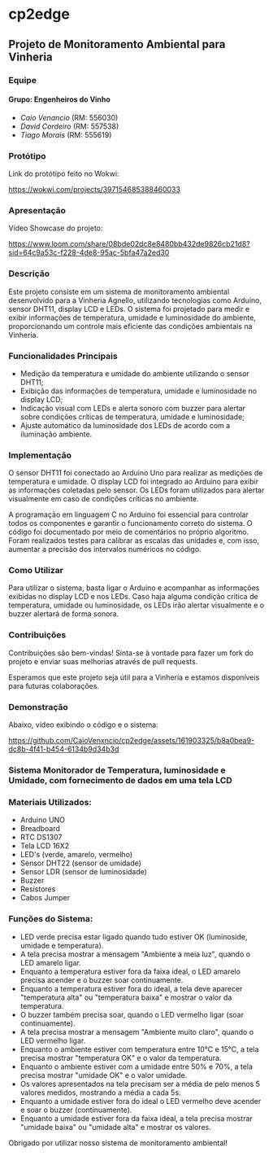 # cp2edge

## Projeto de Monitoramento Ambiental para Vinheria

### Equipe

#### Grupo: Engenheiros do Vinho

- *Caio Venancio* (RM: 556030)
- *David Cordeiro* (RM: 557538)
- *Tiago Morais* (RM: 555619)

### Protótipo

Link do protótipo feito no Wokwi:

https://wokwi.com/projects/397154685388460033

### Apresentação

Vídeo Showcase do projeto:

https://www.loom.com/share/08bde02dc8e8480bb432de9826cb21d8?sid=64c9a53c-f228-4de8-95ac-5bfa47a2ed30

### Descrição

Este projeto consiste em um sistema de monitoramento ambiental desenvolvido para a Vinheria Agnello, utilizando tecnologias como Arduino, sensor DHT11, display LCD e LEDs. O sistema foi projetado para medir e exibir informações de temperatura, umidade e luminosidade do ambiente, proporcionando um controle mais eficiente das condições ambientais na Vinheria.

### Funcionalidades Principais

- Medição da temperatura e umidade do ambiente utilizando o sensor DHT11;
- Exibição das informações de temperatura, umidade e luminosidade no display LCD;
- Indicação visual com LEDs e alerta sonoro com buzzer para alertar sobre condições críticas de temperatura, umidade e luminosidade;
- Ajuste automático da luminosidade dos LEDs de acordo com a iluminação ambiente.

### Implementação

O sensor DHT11 foi conectado ao Arduino Uno para realizar as medições de temperatura e umidade. O display LCD foi integrado ao Arduino para exibir as informações coletadas pelo sensor. Os LEDs foram utilizados para alertar visualmente em caso de condições críticas no ambiente.

A programação em linguagem C no Arduino foi essencial para controlar todos os componentes e garantir o funcionamento correto do sistema. O código foi documentado por meio de comentários no próprio algoritmo. Foram realizados testes para calibrar as escalas das unidades e, com isso, aumentar a precisão dos intervalos numéricos no código.

### Como Utilizar

Para utilizar o sistema, basta ligar o Arduino e acompanhar as informações exibidas no display LCD e nos LEDs. Caso haja alguma condição crítica de temperatura, umidade ou luminosidade, os LEDs irão alertar visualmente e o buzzer alertará de forma sonora.

### Contribuições

Contribuições são bem-vindas! Sinta-se à vontade para fazer um fork do projeto e enviar suas melhorias através de pull requests.

Esperamos que este projeto seja útil para a Vinheria e estamos disponíveis para futuras colaborações.

### Demonstração

Abaixo, vídeo exibindo o código e o sistema:

https://github.com/CaioVenxncio/cp2edge/assets/161903325/b8a0bea9-dc8b-4f41-b454-6134b9d34b3d

### Sistema Monitorador de Temperatura, luminosidade e Umidade, com fornecimento de dados em uma tela LCD

### Materiais Utilizados:

- Arduino UNO
- Breadboard
- RTC DS1307
- Tela LCD 16X2
- LED's (verde, amarelo, vermelho)
- Sensor DHT22 (sensor de umidade)
- Sensor LDR (sensor de luminosidade)
- Buzzer
- Resistores
- Cabos Jumper

### Funções do Sistema:

- LED verde precisa estar ligado quando tudo estiver OK (luminoside, umidade e temperatura).
- A tela precisa mostrar a mensagem "Ambiente a meia luz", quando o LED amarelo ligar.
- Enquanto a temperatura estiver fora da faixa ideal, o LED amarelo precisa acender e o buzzer soar continuamente. 
- Enquanto a temperatura estiver fora do ideal, a tela deve aparecer "temperatura alta" ou "temperatura baixa" e mostrar o valor da temperatura.
- O buzzer também precisa soar, quando o LED vermelho ligar (soar continuamente).
- A tela precisa mostrar a mensagem "Ambiente muito claro", quando o LED vermelho ligar.
- Enquanto o ambiente estiver com temperatura entre 10°C e 15°C, a tela precisa mostrar "temperatura OK" e o valor da temperatura.
- Enquanto o ambiente estiver com a umidade entre 50% e 70%, a tela precisa mostrar "umidade OK" e o valor umidade.
- Os valores apresentados na tela precisam ser a média de pelo menos 5 valores medidos, mostrando a média a cada 5s.
- Enquanto a umidade estiver fora do ideal o LED vermelho deve acender e soar o buzzer (continuamente).
- Enquanto a umidade estiver fora da faixa ideal, a tela precisa mostrar "umidade baixa" ou "umidade alta" e mostrar os valores.






Obrigado por utilizar nosso sistema de monitoramento ambiental!


